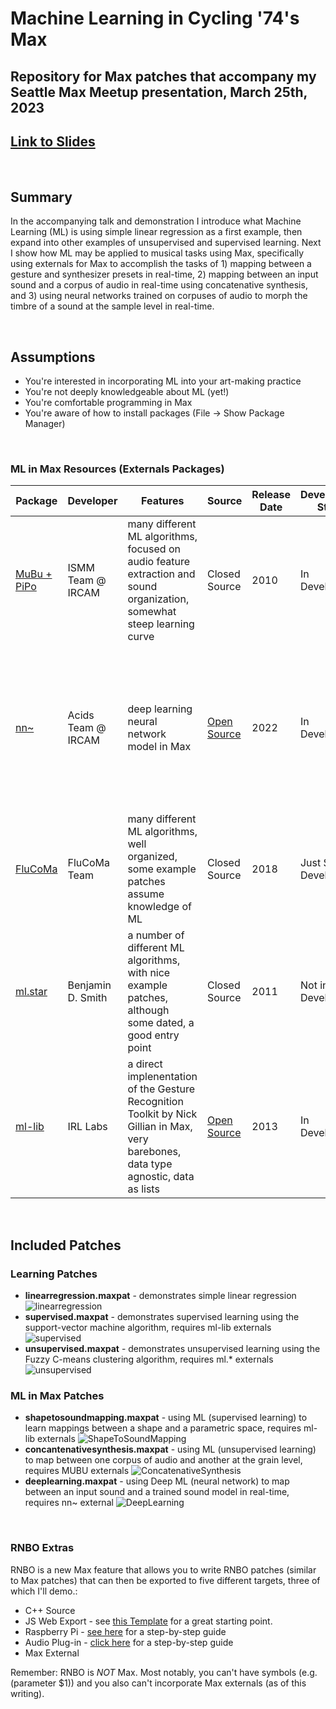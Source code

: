 # Machine Learning in Cycling '74's Max
## Repository for Max patches that accompany my Seattle Max Meetup presentation, March 25th, 2023
## [Link to Slides](https://docs.google.com/presentation/d/1I2Lr4kJX5gEyAw2AXSiu_aIr-7siIj-yT0ZrLjSVMjc/edit?usp=sharing)

<br>

## Summary
In the accompanying talk and demonstration I introduce what Machine Learning (ML) is using simple linear regression as a first example, then expand into other examples of unsupervised and supervised learning. Next I show how ML may be applied to musical tasks using Max, specifically using externals for Max to accomplish the tasks of 1) mapping between a gesture and synthesizer presets in real-time, 2) mapping between an input sound and a corpus of audio in real-time using concatenative synthesis, and 3) using neural networks trained on corpuses of audio to morph the timbre of a sound at the sample level in real-time.

<br>

## Assumptions
- You're interested in incorporating ML into your art-making practice
- You're not deeply knowledgeable about ML (yet!)
- You're comfortable programming in Max
- You're aware of how to install packages (File -> Show Package Manager)

<br>

### ML in Max Resources (Externals Packages)

| Package | Developer | Features | Source | Release Date | Development Status | Install Notes | 
| ------- | --------- | -------- | ------ | ------------ | ------------------ | ------------- |
| [MuBu + PiPo](https://ismm.ircam.fr/mubu/) | ISMM Team @ IRCAM | many different ML algorithms, focused on audio feature extraction and sound organization, somewhat steep learning curve | Closed Source | 2010 | In Development | via Max Package Manager |
| [nn~](https://github.com/acids-ircam/nn_tilde/releases) | Acids Team @ IRCAM | deep learning neural network model in Max | [Open Source](https://github.com/acids-ircam/nn_tilde) | 2022 | In Development | via [this link](https://github.com/acids-ircam/nn_tilde/releases) if on Mac, build from source on Windows, works with [RAVE](https://github.com/acids-ircam/RAVE) trained models |
| [FluCoMa](https://www.flucoma.org/download/) | FluCoMa Team | many different ML algorithms, well organized, some example patches assume knowledge of ML | Closed Source | 2018 | Just Stopped Development | via Max Package Manager |
| [ml.star](https://www.benjamindaysmith.com/ml-machine-learning-toolkit-in-max) | Benjamin D. Smith | a number of different ML algorithms, with nice example patches, although some dated, a good entry point | Closed Source | 2011 | Not in Development | via Max Package Manager |
| [ml-lib](https://github.com/irllabs/ml-lib) | IRL Labs | a direct implenentation of the Gesture Recognition Toolkit by Nick Gillian in Max, very barebones, data type agnostic, data as lists | [Open Source](https://github.com/irllabs/ml-lib) | 2013 | In Development | via Max Package Manager |

<br>

## Included Patches
### Learning Patches
- **linearregression.maxpat** - demonstrates simple linear regression
![linearregression](LinearRegressionScreenshot.png)
- **supervised.maxpat** - demonstrates supervised learning using the support-vector machine algorithm, requires ml-lib externals
![supervised](SupervisedScreenshot.png)
- **unsupervised.maxpat** - demonstrates unsupervised learning using the Fuzzy C-means clustering algorithm, requires ml.* externals
![unsupervised](UnsupervisedScreenshot.png)

### ML in Max Patches
- **shapetosoundmapping.maxpat** - using ML (supervised learning) to learn mappings between a shape and a parametric space, requires ml-lib externals
![ShapeToSoundMapping](ShapeToSoundMappingScreenshot.png)
- **concantenativesynthesis.maxpat** - using ML (unsupervised learning) to map between one corpus of audio and another at the grain level, requires MUBU externals
![ConcatenativeSynthesis](ConcatenativeSynthesisScreenshot.png)
- **deeplearning.maxpat** - using Deep ML (neural network) to map between an input sound and a trained sound model in real-time, requires nn~ external
![DeepLearning](DeepLearningScreenshot.png)

<br>

### RNBO Extras
RNBO is a new Max feature that allows you to write RNBO patches (similar to Max patches) that can then be exported to five different targets, three of which I'll demo.:
- C++ Source
- JS Web Export - see [this Template](https://github.com/Cycling74/rnbo.example.webpage) for a great starting point.
- Raspberry Pi - [see here](https://rnbo.cycling74.com/learn/raspberry-pi-target-overview) for a step-by-step guide
- Audio Plug-in - [click here](https://rnbo.cycling74.com/learn/using-the-vst-audiounit-target) for a step-by-step guide
- Max External

Remember: RNBO is *NOT* Max. Most notably, you can't have symbols (e.g. (parameter $1)) and you also can't incorporate Max externals (as of this writing).
